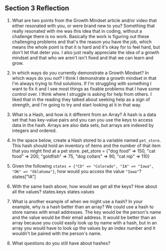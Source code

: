 ## Section 3 Reflection

1. What are two points from the Growth Mindset article and/or video that either resonated with you, or were brand new to you?
Something that really resonated with me was this idea that in coding, without a challenge there is no work. Basically the work is figuring out these challenging problems and that's the reason you have the job, which means the whole point is that it is hard and it's okay for to feel hard, but don't let that deter you. I also just really appreciate the idea of a growth mindset and that who we aren't isn't fixed and that we can learn and grow.

1. In which ways do you currently demonstrate a Growth Mindset? In which ways do you _not_? I think I demonstrate a growth mindset in that I'm always trying to find solutions. If I'm struggling with something I want to fix it and I see most things as fixable problems that I have some control over. I think where I struggle is asking for help from others. I liked that in the reading they talked about seeking help as a sign of strength, and I'm going to try and start looking at it in that way.

1. What is a Hash, and how is it different from an Array? A hash is a data set that has key-value pairs and you can you use the keys to access data in the hash. Arrays are also data sets, but arrays are indexed by integers and ordered.

1. In the space below, create a Hash stored to a variable named `pet_store`.  This hash should hold an inventory of items and the number of that item that you might find at a pet store.
pet_store = {"dog food" => 150, "cat food" => 200, "goldfish" => 75, "dog collars" => 90, "cat nip" => 110}

1. Given the following `states = {"CO" => "Colorado", "IA" => "Iowa", "OK" => "Oklahoma"}`, how would you access the value `"Iowa"`?
states["IA"]

1. With the same hash above, how would we get all the keys?  How about all the values?
states.keys
states.values

1. What is another example of when we might use a hash?  In your example, why is a hash better than an array? We could use a hash to store names with email addresses. The key would be the person's name and the value would be their email address. It would be better than an array because you could easily look up by name with a hash, but in an array you would have to look up the values by an index number and it wouldn't be paired with the person's name.

1. What questions do you still have about hashes? 
